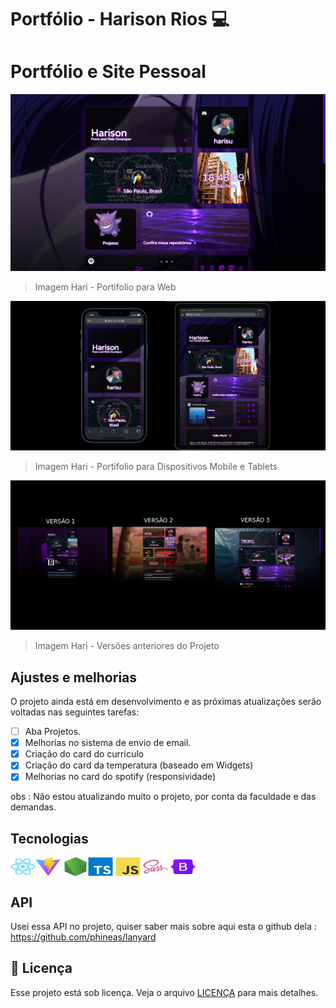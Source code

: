 
# Portfólio - Harison Rios 💻
# Portfólio e Site Pessoal

<img src=".github/preview.png" alt="Exemplo imagem">

> Imagem Hari - Portifolio para Web

<img src=".github/previewMobile.png" alt="Exemplo imagem">

> Imagem Hari - Portifolio para Dispositivos Mobile e Tablets

<img src=".github/previewVersion.png" alt="Exemplo imagem">

> Imagem Hari - Versões anteriores do Projeto



## Ajustes e melhorias

O projeto ainda está em desenvolvimento e as próximas atualizações serão voltadas nas seguintes tarefas:

- [ ] Aba Projetos.
- [x] Melhorias no sistema de envio de email.
- [x] Criação do card do curriculo
- [x] Criação do card da temperatura (baseado em Widgets)  
- [x] Melhorias no card do spotify (responsividade)

obs : Não estou atualizando muito o projeto, por conta da faculdade e das demandas.

## Tecnologias

 <img align="center" alt="React.JS" height="30" width="40" src="https://raw.githubusercontent.com/devicons/devicon/master/icons/react/react-original.svg"><img align="center" alt="Vite.JS" height="30" width="40" src="https://raw.githubusercontent.com/devicons/devicon/master/icons/vitejs/vitejs-original.svg"> <img align="center" alt="Node.JS" height="30" width="40" src="https://raw.githubusercontent.com/devicons/devicon/master/icons/nodejs/nodejs-original.svg"><img align="center" alt="Typescript" height="30" width="40" src="https://raw.githubusercontent.com/devicons/devicon/master/icons/typescript/typescript-original.svg"> <img align="center" alt="Javascript" height="30" width="40" src="https://raw.githubusercontent.com/devicons/devicon/master/icons/javascript/javascript-original.svg"> <img align="center" alt="SASS" height="30" width="40" src="https://raw.githubusercontent.com/devicons/devicon/master/icons/sass/sass-original.svg"> <img align="center" alt="Bootstrap" height="30" width="40" src="https://raw.githubusercontent.com/devicons/devicon/master/icons/bootstrap/bootstrap-original.svg"> 
 
## API

Usei essa API no projeto, quiser saber mais sobre aqui esta o github dela : https://github.com/phineas/lanyard


## 📝 Licença

Esse projeto está sob licença. Veja o arquivo [LICENÇA](LICENSE.md) para mais detalhes.
